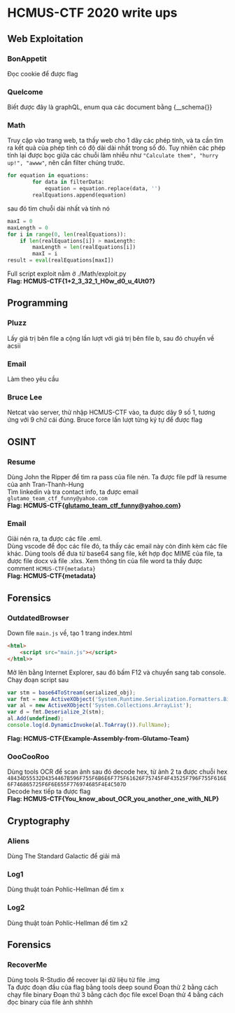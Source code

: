# HCMUS-CTF 2020 write ups
## Web Exploitation
### BonAppetit
Đọc cookie để được flag
### Quelcome
Biết được đây là graphQL, enum qua các document bằng {__schema{}}
### Math
Truy cập vào trang web, ta thấy web cho 1 dãy các phép tính, và ta cần tìm ra kết quả của phép tính có độ dài dài nhất trong số đó. 
Tuy nhiên các phép tính lại được bọc giữa các chuỗi làm nhiễu như `"Calculate them", "hurry up!", "awww"`, nên cần filter chúng trước.  
``` python
for equation in equations:
		for data in filterData:
			equation = equation.replace(data, '')
		realEquations.append(equation)
```
sau đó tìm chuỗi dài nhất và tính nó
``` python
maxI = 0
maxLength = 0
for i in range(0, len(realEquations)):
    if len(realEquations[i]) > maxLength:
        maxLength = len(realEquations[i])
        maxI = i
result = eval(realEquations[maxI])
```
Full script exploit nằm ở ./Math/exploit.py  
**Flag: HCMUS-CTF{1+2_3_32_1_H0w_d0_u_4Ut0?}**
## Programming
### Pluzz
Lấy giá trị bên file a cộng lần lượt với giá trị bên file b, sau đó chuyển về acsii
### Email
Làm theo yêu cầu  
### Bruce Lee
Netcat vào server, thử nhập HCMUS-CTF vào, ta được dãy 9 số 1, tương ứng với 9 chữ cái đúng.
Bruce force lần lượt từng ký tự để được flag
## OSINT
### Resume
Dùng John the Ripper để tìm ra pass của file nén. Ta được file pdf là resume của anh Tran-Thanh-Hung  
Tìm linkedin và tra contact info, ta được email ```glutamo_team_ctf_funny@yahoo.com```  
**Flag: HCMUS-CTF{glutamo_team_ctf_funny@yahoo.com}**
### Email
Giải nén ra, ta được các file .eml.  
Dùng vscode để đọc các file đó, ta thấy các email này còn đính kèm các file khác. Dùng tools để đưa từ base64 sang file, kết hợp đọc MIME của file, ta được file docx và file .xlxs. Xem thông tin của file word ta thấy được comment ```HCMUS-CTF{metadata}```  
**Flag: HCMUS-CTF{metadata}**

## Forensics
### OutdatedBrowser
Down file `main.js` về, tạo 1 trang index.html
``` html
<html>
    <script src="main.js"></script>
</html>>
```
Mở lên bằng Internet Explorer, sau đó bấm F12 và chuyển sang tab console.  
Chạy đoạn script sau
``` javascript
var stm = base64ToStream(serialized_obj);
var fmt = new ActiveXObject('System.Runtime.Serialization.Formatters.Binary.BinaryFormatter');
var al = new ActiveXObject('System.Collections.ArrayList');
var d = fmt.Deserialize_2(stm);
al.Add(undefined);
console.log(d.DynamicInvoke(al.ToArray()).FullName);
```
**Flag: HCMUS-CTF{Example-Assembly-from-Glutamo-Team}**
### OooCooRoo
Dùng tools OCR để scan ảnh sau đó decode hex, từ ảnh 2 ta được chuỗi hex `48434D55532D4354467B596F755F6B6E6F775F61626F75745F4F43525F796F755F616E6F746865725F6F6E655F776974685F4E4C507D`  
Decode hex tiếp ta được flag  
**Flag: HCMUS-CTF{You_know_about_OCR_you_another_one_with_NLP}**

## Cryptography
### Aliens
Dùng The Standard Galactic để giải mã
### Log1
Dùng thuật toán Pohlic-Hellman để tìm x
### Log2
Dùng thuật toán Pohlic-Hellman để tìm x2

## Forensics
### RecoverMe
Dùng tools R-Studio để recover lại dữ liệu từ file .img  
Ta được đoạn đầu của flag bằng tools deep sound
Đoạn thử 2 bằng cách chạy file binary
Đoạn thử 3 bằng cách đọc file excel
Đoạn thử 4 bằng cách đọc binary của file ảnh shhhh